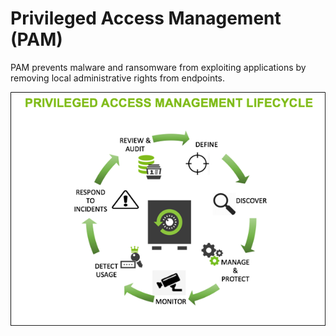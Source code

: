 [title]: # (Privileged Access Management)
[tags]: # (PAM, Lifecycle)
[priority]: # (14)
# Privileged Access Management (PAM)

PAM prevents malware and ransomware from exploiting applications by removing local administrative rights from endpoints.

![PAM Lifecycle](images/pam_lc.png)

<!-- 
<img src="/api/docren/media/privman/0.1.1-dgran?path=../pmimages/pam_lc.png&amp;referrerPath=pm/pam.md" title="null" alt="PAM Lifecycle">
---.